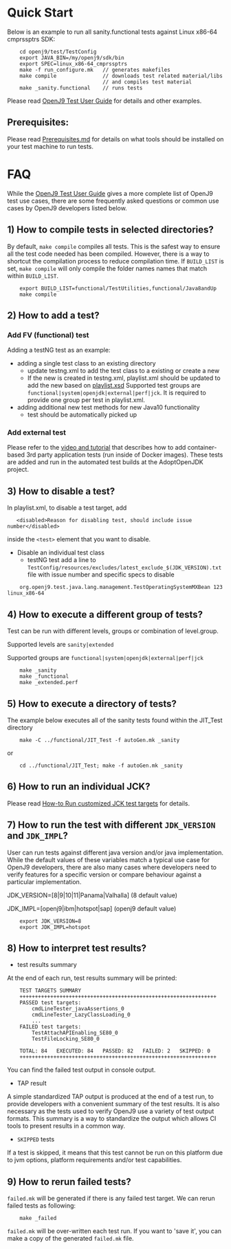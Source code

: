 <!--
Copyright (c) 2016, 2018 IBM Corp. and others

This program and the accompanying materials are made available under
the terms of the Eclipse Public License 2.0 which accompanies this
distribution and is available at https://www.eclipse.org/legal/epl-2.0/
or the Apache License, Version 2.0 which accompanies this distribution and
is available at https://www.apache.org/licenses/LICENSE-2.0.

This Source Code may also be made available under the following
Secondary Licenses when the conditions for such availability set
forth in the Eclipse Public License, v. 2.0 are satisfied: GNU
General Public License, version 2 with the GNU Classpath
Exception [1] and GNU General Public License, version 2 with the
OpenJDK Assembly Exception [2].

[1] https://www.gnu.org/software/classpath/license.html
[2] http://openjdk.java.net/legal/assembly-exception.html

SPDX-License-Identifier: EPL-2.0 OR Apache-2.0 OR GPL-2.0 WITH Classpath-exception-2.0 OR LicenseRef-GPL-2.0 WITH Assembly-exception
-->

# Quick Start

Below is an example to run all sanity.functional tests against
Linux x86-64 cmprssptrs SDK:

```
    cd openj9/test/TestConfig
    export JAVA_BIN=/my/openj9/sdk/bin
    export SPEC=linux_x86-64_cmprssptrs
    make -f run_configure.mk   // generates makefiles
    make compile               // downloads test related material/libs
                               // and compiles test material
    make _sanity.functional    // runs tests
```

Please read [OpenJ9 Test User Guide](./docs/OpenJ9TestUserGuide.md) for
details and other examples.

## Prerequisites:
Please read [Prerequisites.md](./docs/Prerequisites.md) for details on
what tools should be installed on your test machine to run tests.

# FAQ

While the [OpenJ9 Test User Guide](./docs/OpenJ9TestUserGuide.md) gives
a more complete list of OpenJ9 test use cases, there are some
frequently asked questions or common use cases by OpenJ9 developers
listed below.

## 1) How to compile tests in selected directories?

By default, `make compile` compiles all tests. This is the safest way
to ensure all the test code needed has been compiled. However, there is a
way to shortcut the compilation process to reduce compilation time. If
`BUILD_LIST` is set, `make compile` will only compile the folder names
names that match within `BUILD_LIST`.

```
    export BUILD_LIST=functional/TestUtilities,functional/Java8andUp
    make compile
```

## 2) How to add a test?

### Add FV (functional) test
Adding a testNG test as an example:
- adding a single test class to an existing directory
    - update testng.xml to add the test class to a existing <test> or
    create a new <test>
    - If the new <test> is created in testng.xml, playlist.xml should
    be updated to add the new <test> based on [playlist.xsd](./TestConfig/playlist.xsd)
    Supported test groups are `functional|system|openjdk|external|perf|jck`.
    It is required to provide one group per test in playlist.xml.
- adding additional new test methods for new Java10 functionality
    - test should be automatically picked up

### Add external test
Please refer to the [video and tutorial](https://blog.adoptopenjdk.net/2018/02/adding-third-party-application-tests-adoptopenjdk)
that describes how to add container-based 3rd party application tests
(run inside of Docker images). These tests are added and run in the
automated test builds at the AdoptOpenJDK project.

## 3) How to disable a test?
In playlist.xml, to disable a test target, add

 ```
    <disabled>Reason for disabling test, should include issue number</disabled>
 ```

inside the `<test>` element that you want to disable.

- Disable an individual test class
    - testNG test
add a line to `TestConfig/resources/excludes/latest_exclude_$(JDK_VERSION).txt`
 file with issue number and specific specs to disable
```
    org.openj9.test.java.lang.management.TestOperatingSystemMXBean 123 linux_x86-64
```

## 4) How to execute a different group of tests?

Test can be run with different levels, groups or combination of
level.group.

Supported levels are `sanity|extended`

Supported groups  are `functional|system|openjdk|external|perf|jck`

```
    make _sanity
    make _functional
    make _extended.perf
```

## 5) How to execute a directory of tests?

The example below executes all of the sanity tests found within the
JIT_Test directory

```
    make -C ../functional/JIT_Test -f autoGen.mk _sanity
```
or
```
    cd ../functional/JIT_Test; make -f autoGen.mk _sanity
```

## 6) How to run an individual JCK?

Please read [How-to Run customized JCK test targets](https://github.com/AdoptOpenJDK/openjdk-tests/blob/master/jck/README.md) for details.

## 7) How to run the test with different `JDK_VERSION` and `JDK_IMPL`?

User can run tests against different java version and/or java
implementation. While the default values of these variables match a
typical use case for OpenJ9 developers, there are also many cases
where developers need to verify features for a specific version or
compare behaviour against a particular implementation.

JDK_VERSION=[8|9|10|11|Panama|Valhalla] (8 default value)

JDK_IMPL=[openj9|ibm|hotspot|sap] (openj9 default value)

```
    export JDK_VERSION=8
    export JDK_IMPL=hotspot
```

## 8) How to interpret test results?
- test results summary

At the end of each run, test results summary will be printed:

```
    TEST TARGETS SUMMARY
    ++++++++++++++++++++++++++++++++++++++++++++++++++++++++++++++++
    PASSED test targets:
        cmdLineTester_javaAssertions_0
        cmdLineTester_LazyClassLoading_0
        ...
    FAILED test targets:
        TestAttachAPIEnabling_SE80_0
        TestFileLocking_SE80_0

    TOTAL: 84   EXECUTED: 84   PASSED: 82   FAILED: 2   SKIPPED: 0
    ++++++++++++++++++++++++++++++++++++++++++++++++++++++++++++++++
```

You can find the failed test output in console output.

- TAP result

A simple standardized TAP output is produced at the end of a test run,
to provide developers with a convenient summary of the test results.
It is also necessary as the tests used to verify OpenJ9 use a variety
of test output formats. This summary is a way to standardize the output
which allows CI tools to present results in a common way.

- `SKIPPED` tests

If a test is skipped, it means that this test cannot be run on this
platform due to jvm options, platform requirements and/or test
capabilities.

## 9) How to rerun failed tests?

`failed.mk` will be generated if there is any failed test target.
We can rerun failed tests as following:

```
    make _failed
```

`failed.mk` will be over-written each test run. If you want to
'save it', you can make a copy of the generated `failed.mk` file.
